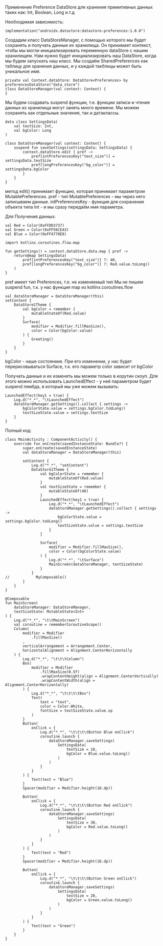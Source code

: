Применение Preference DataStore для хранения примитивных данных таких как: Int, Boolean, Long и.т.д

Необходимая зависимость:

```
implementation("androidx.datastore:datastore-preferences:1.0.0")
```

Создадим класс DataStoreManager, с помощью которого мы будет сохранять и получать данные их хранилища. Он принимает контекст, чтобы мы могли инициализировать переменную dataStore с нашим хранилищем.
Нам нужно будет инициализировать наш DataStore, когда мы будем запускать наш класс.
Мы создаём SharedPreferences как таблицу для хранения данных, и у каждой такблицы может быть уникальное имя.

```
private val Context.dataStore: DataStore<Preferences> by preferencesDataStore("data_store")
class DataStoreManager(val context: Context) {
}
```

Мы будем создавать suspend функции, т.е. функции записи и чтения данных из хранилища могут занять много времени. Мы можем сохранять как отдельные значения, так и датаклассы.

```
data class SettingsData(
    val textSize: Int,
    val bgColor: Long
)

class DataStoreManager(val context: Context) {
    suspend fun saveSettings(settingsData: SettingsData) {
        context.dataStore.edit { pref ->
            pref[intPreferencesKey("text_size")] = settingsData.textSize
            pref[longPreferencesKey("bg_color")] = settingsData.bgColor
        }
    }
}
```

метод edit() принимает функцию, которая принимает параметром MutablePreferences.
pref - тип MutablePreferences - мы через него записываем данные.
intPreferencesKey - функция для сохранения объекта типа Int - и мы сразу передаём имя параметра.

Для Получения данных:

```
val Red = Color(0xFFDD3737)
val Green = Color(0xFF56CE43)
val Blue = Color(0xFF4770E8)

import kotlinx.coroutines.flow.map

fun getSettings() = context.dataStore.data.map { pref ->
    return@map SettingsData(
        pref[intPreferencesKey("text_size")] ?: 40,
        pref[longPreferencesKey("bg_color")] ?: Red.value.toLong()
    )
}
```

pref имеет тип Preferences, т.е. не изменяемый тип
Мы не пишем suspend fun, т.к. у нас функция map из kotlinx.coroutines.flow

```
val dataStoreManager = DataStoreManager(this)
setContent {
    DataStore1Theme {
        val bgColor = remember {
            mutableStateOf(Red.value)
        }
        Surface(
            modifier = Modifier.fillMaxSize(),
            color = Color(bgColor.value)
        ) {
            Greeting()
        }
    }
}
```

bgColor - наше состоянеие. При его изменении, у нас будет перерисовываться Surface, т.к. его параметр color зависит от bgColor

Получать данные и их изменять мы можем только в корутин скоуп. Для этого можно использовать LaunchedEffect - у неё параметром будет suspend лямбда, в который мы уже можем вызывать:

```
LaunchedEffect(key1 = true) {
    Log.d("*_*", "\tLaunchedEffect")
    dataStoreManager.getSettings().collect { settings ->
        bgColorState.value = settings.bgColor.toULong()
        textSizeState.value = settings.textSize
    }
}
```

Полный код:

```
class MainActivity : ComponentActivity() {
    override fun onCreate(savedInstanceState: Bundle?) {
        super.onCreate(savedInstanceState)
        val dataStoreManager = DataStoreManager(this)

        setContent {
            Log.d("*_*", "setContent")
            DataStore1Theme {
                val bgColorState = remember {
                    mutableStateOf(Red.value)
                }
                val textSizeState = remember {
                    mutableStateOf(40)
                }
                LaunchedEffect(key1 = true) {
                    Log.d("*_*", "\tLaunchedEffect")
                    dataStoreManager.getSettings().collect { settings ->
                        bgColorState.value = settings.bgColor.toULong()
                        textSizeState.value = settings.textSize
                    }
                }

                Surface(
                    modifier = Modifier.fillMaxSize(),
                    color = Color(bgColorState.value)
                ) {
                    Log.d("*_*", "\tSurface")
                    MainScreen(dataStoreManager, textSizeState)
                }
            }
//            MyComposable()
        }
    }
}

@Composable
fun MainScreen(
    dataStoreManager: DataStoreManager,
    textSizeState: MutableState<Int>
) {
    Log.d("*_*", "\t\tMainScreen")
    val coroutine = rememberCoroutineScope()
    Column(
        modifier = Modifier
            .fillMaxSize()
        ,
        verticalArrangement = Arrangement.Center,
        horizontalAlignment = Alignment.CenterHorizontally
    ) {
        Log.d("*_*", "\t\t\tColumn")
        Box(
            modifier = Modifier
                .fillMaxSize(0.5f)
                .wrapContentHeight(align = Alignment.CenterVertically)
                .wrapContentWidth(align = Alignment.CenterHorizontally)
        ) {
            Log.d("*_*", "\t\t\t\tBox")
            Text(
                text = "text",
                color = Color.White,
                fontSize = textSizeState.value.sp
            )
        }
        Button(
            onClick = {
                Log.d("*_*", "\t\t\t\tButton Blue onClick")
                coroutine.launch {
                    dataStoreManager.saveSettings(
                        SettingsData(
                            textSize = 10,
                            bgColor = Blue.value.toLong()
                        )
                    )
                }
            }
        ) {
            Text(text = "Blue")
        }
        Spacer(modifier = Modifier.height(10.dp))

        Button(
            onClick = {
                Log.d("*_*", "\t\t\t\tButton Red onClick")
                coroutine.launch {
                    dataStoreManager.saveSettings(
                        SettingsData(
                            textSize = 30,
                            bgColor = Red.value.toLong()
                        )
                    )
                }
            }
        ) {
            Text(text = "Red")
        }
        Spacer(modifier = Modifier.height(10.dp))

        Button(
            onClick = {
                Log.d("*_*", "\t\t\t\tButton Green onClick")
                coroutine.launch {
                    dataStoreManager.saveSettings(
                        SettingsData(
                            textSize = 20,
                            bgColor = Green.value.toLong()
                        )
                    )
                }
            }
        ) {
            Text(text = "Green")
        }
    }
}
```

